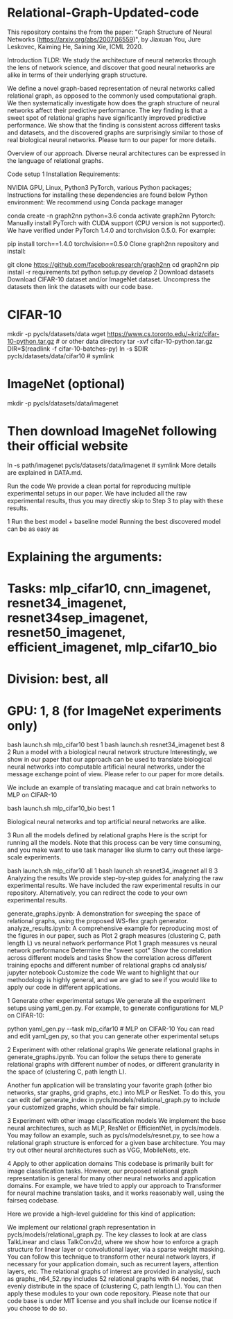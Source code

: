 # Relational-Graph-Updated-code
This repository contains the from the paper: "Graph Structure of Neural Networks (https://arxiv.org/abs/2007.06559)", by Jiaxuan You, Jure Leskovec, Kaiming He, Saining Xie, ICML 2020.

Introduction
TLDR: We study the architecture of neural networks through the lens of network science, and discover that good neural networks are alike in terms of their underlying graph structure.

We define a novel graph-based representation of neural networks called relational graph, as opposed to the commonly used computational graph. We then systematically investigate how does the graph structure of neural networks affect their predictive performance. 
The key finding is that a sweet spot of relational graphs have significantly improved predictive performance. We show that the finding is consistent across different tasks and datasets, and the discovered graphs are surprisingly similar to those of real biological neural networks. Please turn to our paper for more details.

Overview of our approach. Diverse neural architectures can be expressed in the language of relational graphs.

Code setup
1 Installation
Requirements:

NVIDIA GPU, Linux, Python3
PyTorch, various Python packages; Instructions for installing these dependencies are found below
Python environment: We recommend using Conda package manager

conda create -n graph2nn python=3.6
conda activate graph2nn
Pytorch: Manually install PyTorch with CUDA support (CPU version is not supported). We have verified under PyTorch 1.4.0 and torchvision 0.5.0. For example:

pip install torch==1.4.0 torchvision==0.5.0
Clone graph2nn repository and install:

git clone https://github.com/facebookresearch/graph2nn
cd graph2nn
pip install -r requirements.txt
python setup.py develop
2 Download datasets
Download CIFAR-10 dataset and/or ImageNet dataset. Uncompress the datasets then link the datasets with our code base.

# CIFAR-10
mkdir -p pycls/datasets/data
wget https://www.cs.toronto.edu/~kriz/cifar-10-python.tar.gz # or other data directory 
tar -xvf cifar-10-python.tar.gz
DIR=$(readlink -f cifar-10-batches-py)
ln -s $DIR pycls/datasets/data/cifar10 # symlink
# ImageNet (optional)
mkdir -p pycls/datasets/data/imagenet
# Then download ImageNet following their official website
ln -s path/imagenet pycls/datasets/data/imagenet # symlink
More details are explained in DATA.md.

Run the code
We provide a clean portal for reproducing multiple experimental setups in our paper. We have included all the raw experimental results, thus you may directly skip to Step 3 to play with these results.

1 Run the best model + baseline model
Running the best discovered model can be as easy as

# Explaining the arguments:
# Tasks: mlp_cifar10, cnn_imagenet, resnet34_imagenet, resnet34sep_imagenet, resnet50_imagenet, efficient_imagenet, mlp_cifar10_bio
# Division: best, all
# GPU: 1, 8 (for ImageNet experiments only)
bash launch.sh mlp_cifar10 best 1
bash launch.sh resnet34_imagenet best 8
2 Run a model with a biological neural network structure
Interestingly, we show in our paper that our approach can be used to translate biological neural networks into computable artificial neural networks, under the message exchange point of view. Please refer to our paper for more details.

We include an example of translating macaque and cat brain networks to MLP on CIFAR-10

bash launch.sh mlp_cifar10_bio best 1

Biological neural networks and top artificial neural networks are alike.

3 Run all the models defined by relational graphs
Here is the script for running all the models. Note that this process can be very time consuming, and you make want to use task manager like slurm to carry out these large-scale experiments.

bash launch.sh mlp_cifar10 all 1
bash launch.sh resnet34_imagenet all 8
3 Analyzing the results
We provide step-by-step guides for analyzing the raw experimental results. We have included the raw experimental results in our repository. Alternatively, you can redirect the code to your own experimental results.

generate_graphs.ipynb: A demonstration for sweeping the space of relational graphs, using the proposed WS-flex graph generator.
analyze_results.ipynb: A comprehensive example for reproducing most of the figures in our paper, such as
Plot 2 graph measures (clustering C, path length L) vs neural network performance
Plot 1 graph measures vs neural network performance
Determine the "sweet spot"
Show the correlation across different models and tasks
Show the correlation across different training epochs and different number of relational graphs
cd analysis/
jupyter notebook
Customize the code
We want to highlight that our methodology is highly general, and we are glad to see if you would like to apply our code in different applications.

1 Generate other experimental setups
We generate all the experiment setups using yaml_gen.py. For example, to generate configurations for MLP on CIFAR-10:

python yaml_gen.py --task mlp_cifar10 # MLP on CIFAR-10
You can read and edit yaml_gen.py, so that you can generate other experimental setups

2 Experiment with other relational graphs
We generate relational graphs in generate_graphs.ipynb. You can follow the setups there to generate relational graphs with different number of nodes, or different granularity in the space of (clustering C, path length L).

Another fun application will be translating your favorite graph (other bio networks, star graphs, grid graphs, etc.) into MLP or ResNet. To do this, you can edit def generate_index in pycls/models/relational_graph.py to include your customized graphs, which should be fair simple.

3 Experiment with other image classification models
We implement the base neural architectures, such as MLP, ResNet or EfficientNet, in pycls/models. You may follow an example, such as pycls/models/resnet.py, to see how a relational graph structure is enforced for a given base architecture. You may try out other neural architectures such as VGG, MobileNets, etc.

4 Apply to other application domains
This codebase is primarily built for image classification tasks. However, our proposed relational graph representation is general for many other neural networks and application domains. For example, we have tried to apply our approach to Transformer for neural machine translation tasks, and it works reasonably well, using the fairseq codebase.

Here we provide a high-level guideline for this kind of application:

We implement our relational graph representation in pycls/models/relational_graph.py. The key classes to look at are class TalkLinear and class TalkConv2d, where we show how to enforce a graph structure for linear layer or convolutional layer, via a sparse weight masking. You can follow this technique to transform other neural network layers, if necessary for your application domain, such as recurrent layers, attention layers, etc.
The relational graphs of interest are provided in analysis/, such as graphs_n64_52.npy includes 52 relational graphs with 64 nodes, that evenly distribute in the space of (clustering C, path length L).
You can then apply these modules to your own code repository. Please note that our code base is under MIT license and you shall include our license notice if you choose to do so.
